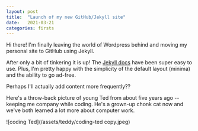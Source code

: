 ```yaml
---
layout: post
title:  "Launch of my new GitHub/Jekyll site"
date:   2021-03-21
categories: firsts
---
```

Hi there! I'm finally leaving the world of Wordpress behind and moving my personal site to GitHub using Jekyll.

After only a bit of tinkering it is up! The [Jekyll docs](https://jekyllrb.com/docs/home) have been super easy to use. Plus, I'm pretty happy with the simplicity of the default layout (minima) and the ability to go ad-free.

Perhaps I'll actually add content more frequently??

Here's a throw-back picture of young Ted from about five years ago -- keeping me company while coding. He's a grown-up chonk cat now and we've both learned a lot more about computer work.

![coding Ted](/assets/teddy/coding-ted copy.jpeg)
